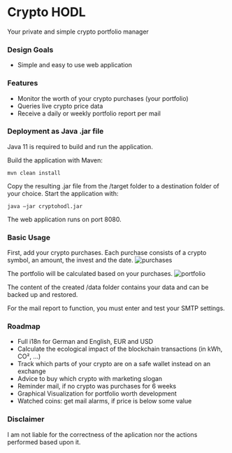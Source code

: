 # Crypto HODL
Your private and simple crypto portfolio manager

### Design Goals
* Simple and easy to use web application

### Features
* Monitor the worth of your crypto purchases (your portfolio)
* Queries live crypto price data
* Receive a daily or weekly portfolio report per mail

### Deployment as Java .jar file
Java 11 is required to build and run the application.

Build the application with Maven:

`mvn clean install`

Copy the resulting .jar file from the /target folder to a destination folder of your choice. Start the application with:

`java –jar cryptohodl.jar`

The web application runs on port 8080.

### Basic Usage

First, add your crypto purchases. Each purchase consists of a crypto symbol, an amount, the invest and the date.
![purchases](https://user-images.githubusercontent.com/876501/147583290-b9844183-e2ce-4bd5-91d3-4716958bdada.png)

The portfolio will be calculated based on your purchases.
![portfolio](https://user-images.githubusercontent.com/876501/147582920-701642fe-e36a-4f48-a21c-96bf89b00273.png)

The content of the created /data folder contains your data and can be backed up and restored.

For the mail report to function, you must enter and test your SMTP settings.

### Roadmap
* Full i18n for German and English, EUR and USD
* Calculate the ecological impact of the blockchain transactions (in kWh, CO², ...)
* Track which parts of your crypto are on a safe wallet instead on an exchange
* Advice to buy which crypto with marketing slogan
* Reminder mail, if no crypto was purchases for 6 weeks
* Graphical Visualization for portfolio worth development
* Watched coins: get mail alarms, if price is below some value

### Disclaimer 
I am not liable for the correctness of the aplication nor the actions performed based upon it.
